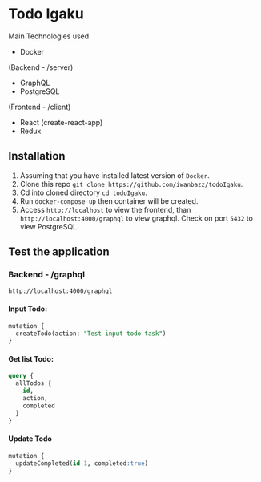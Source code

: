 # Todo Igaku

Main Technologies used

- Docker

(Backend - /server)

- GraphQL
- PostgreSQL

(Frontend - /client)

- React (create-react-app)
- Redux

## Installation

1. Assuming that you have installed latest version of `Docker`.
2. Clone this repo `git clone https://github.com/iwanbazz/todoIgaku`.
3. Cd into cloned directory `cd todoIgaku`.
4. Run `docker-compose up` then container will be created.
5. Access `http://localhost` to view the frontend, than `http://localhost:4000/graphql` to view graphql. Check on port `5432` to view PostgreSQL.

## Test the application

### Backend - /graphql

`http://localhost:4000/graphql`

#### Input Todo:

```sql
mutation {
  createTodo(action: "Test input todo task")
}
```

#### Get list Todo:

```sql
query {
  allTodos {
    id,
    action,
    completed
  }
}
```

#### Update Todo

```sql
mutation {
  updateCompleted(id 1, completed:true)
}
```
